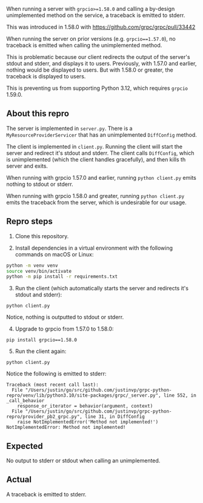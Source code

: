 When running a server with `grpcio>=1.58.0` and calling a by-design unimplemented method on the service, a traceback is emitted to stderr.

This was introduced in 1.58.0 with https://github.com/grpc/grpc/pull/33442

When running the server on prior versions (e.g. `grpcio==1.57.0`), no traceback is emitted when calling the unimplemented method.

This is problematic because our client redirects the output of the server's stdout and stderr, and displays it to users. Previously, with 1.57.0 and earlier, nothing would be displayed to users. But with 1.58.0 or greater, the traceback is displayed to users.

This is preventing us from supporting Python 3.12, which requires `grpcio` 1.59.0.

## About this repro

The server is implemented in `server.py`. There is a `MyResourceProviderServicer` that has an unimplemented `DiffConfig` method.

The client is implemented in `client.py`. Running the client will start the server and redirect it's stdout and stderr. The client calls `DiffConfig`, which is unimplemented (which the client handles gracefully), and then kills th server and exits.

When running with grpcio 1.57.0 and earlier, running `python client.py` emits nothing to stdout or stderr.

When running with grpcio 1.58.0 and greater, running `python client.py` emits the traceback from the server, which is undesirable for our usage.

## Repro steps

1. Clone this repository.


2. Install dependencies in a virtual environment with the following commands on macOS or Linux:

```sh
python -m venv venv
source venv/bin/activate
python -m pip install -r requirements.txt
```

3. Run the client (which automatically starts the server and redirects it's stdout and stderr):

```
python client.py
```

Notice, nothing is outputted to stdout or stderr.

4. Upgrade to grpcio from 1.57.0 to 1.58.0:

```
pip install grpcio==1.58.0
```

5. Run the client again:

```
python client.py
```

Notice the following is emitted to stderr:

```
Traceback (most recent call last):
  File "/Users/justin/go/src/github.com/justinvp/grpc-python-repro/venv/lib/python3.10/site-packages/grpc/_server.py", line 552, in _call_behavior
    response_or_iterator = behavior(argument, context)
  File "/Users/justin/go/src/github.com/justinvp/grpc-python-repro/provider_pb2_grpc.py", line 31, in DiffConfig
    raise NotImplementedError('Method not implemented!')
NotImplementedError: Method not implemented!
```

## Expected

No output to stderr or stdout when calling an unimplemented.

## Actual

A traceback is emitted to stderr.
